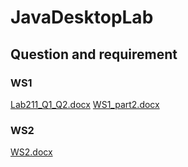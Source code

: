 # JavaDesktopLab
## Question and requirement 
### WS1
[Lab211_Q1_Q2.docx](https://github.com/anhtpde140084/JavaDesktopLab/files/5309517/Lab211_Q1_Q2.docx)
[WS1_part2.docx](https://github.com/anhtpde140084/JavaDesktopLab/files/5309535/WS1_part2.docx)
### WS2
[WS2.docx](https://github.com/anhtpde140084/JavaDesktopLab/files/5309542/WS2.docx)



